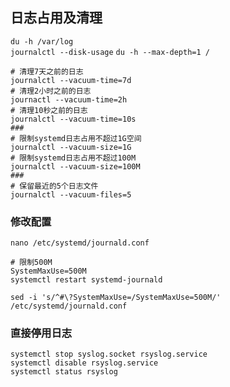 ## 日志占用及清理   

`du -h /var/log`  
`journalctl --disk-usage`
`du -h --max-depth=1 /`

```
# 清理7天之前的日志
journalctl --vacuum-time=7d
# 清理2小时之前的日志
journactl --vacuum-time=2h
# 清理10秒之前的日志
journalctl --vacuum-time=10s
###
# 限制systemd日志占用不超过1G空间
journalctl --vacuum-size=1G
# 限制systemd日志占用不超过100M
journalctl --vacuum-size=100M
###
# 保留最近的5个日志文件
journalctl --vacuum-files=5
```

### 修改配置
`nano /etc/systemd/journald.conf`

```
# 限制500M
SystemMaxUse=500M
systemctl restart systemd-journald
```
`sed -i 's/^#\?SystemMaxUse=/SystemMaxUse=500M/' /etc/systemd/journald.conf`

### 直接停用日志
```
systemctl stop syslog.socket rsyslog.service 
systemctl disable rsyslog.service 
systemctl status rsyslog 
```
